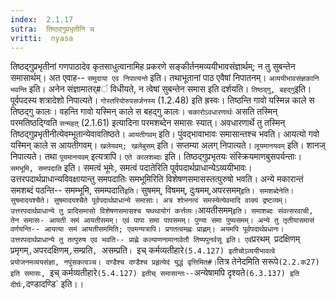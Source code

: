 ```yaml
---
index:  2.1.17
sutra:  तिष्ठद्गुप्रभृतीनि च
vritti:  nyasa
---
```


तिष्ठद्गुप्रभृतीनां गणपाठादेव कृतसाधुत्वानामिह प्रकरणे सङ्कीर्तनमव्ययीभावसंज्ञार्थम्; न तु सुबन्तेन समासार्थम्। अत एवाह-- `समुदाया एव निपात्यन्ते` इति। तथाभूतानां पाठ एवैषां निपातनम्। `अव्ययीभावसंज्ञकानि भवन्ति` इति। अनेन संज्ञामातर्#ं विधीयते, न त्वेषां सुबन्तेन समास इति दर्शयति।
`तिष्ठद्गु, बहद्गु`इति। पूर्वपदस्य शत्रादेशो निपात्यते। `गोस्तरियोरुपसर्जनस्य` (1.2.48) इति ह्रस्वः। तिष्ठन्ति गावो यस्मिन्न काले स तिष्ठद्गु कालः। वहन्ति गावो यस्मिन् काले स बहद्गु कालः। `चकारोऽवधारणार्थः` असति तस्मिन् परमतिष्ठद्ग्विति `सन्महत्` (2.1.61) इत्यादिना परमशब्देन समासः स्यात्। अवधारणार्थे तु तस्मिन् तिष्ठद्गुप्रभृतीनीत्येवम्भूतान्येवावतिष्ठते। `आयतीगवम्` इति। पुंवद्भावाभावः समासान्तश्च भवति। आयत्यो गवो यस्मिन् काले स आयतीगवम्। `खलेयवम्; खलेबुसम्` इति। सप्तम्या अलग् निपात्यते। `लूयमानयवम्` इति। शानज् निपात्यते। तथा `पूयमानयवम्` इत्यत्रापि। `एते कालशब्दाः` इति। तिष्ठद्गुप्रभृतयः संस्क्रियमाणबुसपर्यन्ताः।
`समभूमि, समपदाति` इति। समत्वं भूमेः, समत्वं पदातेरिति पूर्वपदार्थप्राधान्येऽव्ययीभावः। उत्तरपदार्थप्राधान्यविवक्षायान्तु समपदातिः समभूमिरिति विशेषणसमासस्तत्पुरुषो भवति। अन्ये मकारान्तं समशब्दं पठन्ति-- समम्भूमि, समम्पदाति` इति। ` सुषमम्, विषमम्, दुःषमम्,अपरसमम्` इति। समशब्देनेति। सुषमादयश्चैते। सुषमादयश्चैते पूर्वपदार्थप्राधान्ये समासाः। अत्र शोभनत्वं समस्येत्येवमादि वाक्यं द्रष्टव्यम्। उत्तरपदार्थप्राधान्ये तु प्रादिसमासो विशेषणसमासश्च यथथायोगं कर्त्तव्यः। `आयतीसमम्` इति। समाशब्दः संवत्सरवाची, तेन समासः- आयती समं आयतीसमम्। एवं पापा समा पापसमम्। पुण्या समा पुष्यसमम्। अन्ये तु तृतीयासमासं वर्णयन्ति-- आयत्या समं आयतीसममिति; एवमन्यत्रापि। प्रगतत्वमह्नः प्राह्णम्। अयमपि पूर्वपदार्थप्रधानः। उत्तरपदार्थप्राधान्ये तु तत्पुरुष एव भवति-- प्राह्णे कल्याणनामानावेतौ तिष्यपुनर्वसू इति। एवं `प्ररथम्` `प्रदक्षिणम्` `प्रमृगम्` , `अपरदक्षिणम्` , `सम्प्रति`, `असम्प्रति`। `इच् कर्मव्यतीहारे` (5.4.127) इतीचोऽव्ययीभावत्वे प्रयोजनमव्ययसंज्ञा, नपुंसकत्वञ्च। दण्डैश्च दण्डैश्च प्रहृत्येदं युद्धं वृत्तिमित#। `तित्र तेनेदमिति सरूपे`(2.2.क27) इति समासः, `इच् कर्मव्यतीहारे` (5.4.127) इतीच् समासान्तः-- `अन्येषामपि दृश्यते` (6.3.137) इति दीर्घः, `दण्डादण्डि` इति।।

